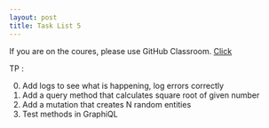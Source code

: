 ```yaml
---
layout: post
title: Task List 5
---
```


If you are on the coures, please use GitHub Classroom.
[Click](https://github.com/distributed-systems-wrust/base-l5-2019)

TP :

0. Add logs to see what is happening, log errors correctly
1. Add a query method that calculates square root of given number
2. Add a mutation that creates N random entities
3. Test methods in GraphiQL